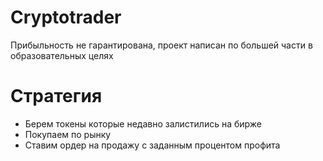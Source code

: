# Cryptotrader
Прибыльность не гарантирована, проект написан по большей части в образовательных целях

# Стратегия
* Берем токены которые недавно залистились на бирже
* Покупаем по рынку
* Ставим ордер на продажу с заданным процентом профита
